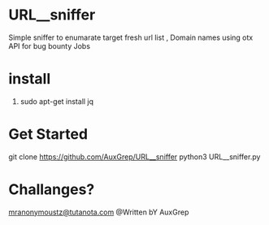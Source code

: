# URL__sniffer
Simple sniffer to enumarate target fresh url list , Domain names using otx API for bug bounty Jobs

# install
1. sudo apt-get install jq

# Get Started
git clone https://github.com/AuxGrep/URL__sniffer
python3 URL__sniffer.py

# Challanges?
mranonymoustz@tutanota.com
@Written bY AuxGrep

